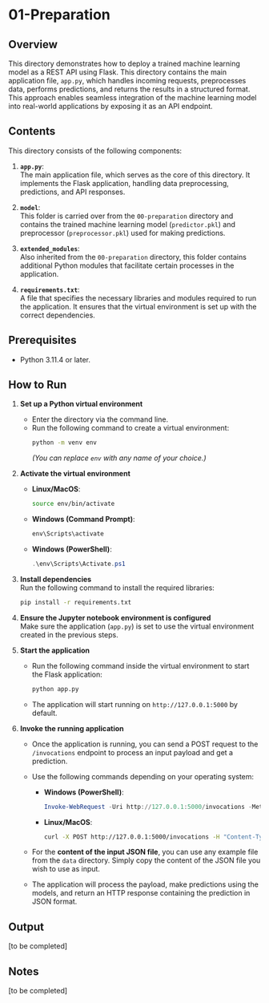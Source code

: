 # 01-Preparation
 
## Overview

This directory demonstrates how to deploy a trained machine learning model as a REST API using Flask. This directory contains the main application file, `app.py`, which handles incoming requests, preprocesses data, performs predictions, and returns the results in a structured format. This approach enables seamless integration of the machine learning model into real-world applications by exposing it as an API endpoint.

## Contents

This directory consists of the following components:

1. **`app.py`**:  
   The main application file, which serves as the core of this directory. It implements the Flask application, handling data preprocessing, predictions, and API responses.

2. **`model`**:  
   This folder is carried over from the `00-preparation` directory and contains the trained machine learning model (`predictor.pkl`) and preprocessor (`preprocessor.pkl`) used for making predictions.

3. **`extended_modules`**:  
   Also inherited from the `00-preparation` directory, this folder contains additional Python modules that facilitate certain processes in the application.

4. **`requirements.txt`**:  
   A file that specifies the necessary libraries and modules required to run the application. It ensures that the virtual environment is set up with the correct dependencies.

## Prerequisites  
- Python 3.11.4 or later.

## How to Run  

1. **Set up a Python virtual environment**  
   - Enter the directory via the command line.  
   - Run the following command to create a virtual environment:  
     ```bash  
     python -m venv env  
     ```  
     *(You can replace `env` with any name of your choice.)*  

2. **Activate the virtual environment**  
   - **Linux/MacOS**:  
     ```bash  
     source env/bin/activate  
     ```  
   - **Windows (Command Prompt)**:  
     ```cmd  
     env\Scripts\activate  
     ```  
   - **Windows (PowerShell)**:  
     ```powershell  
     .\env\Scripts\Activate.ps1  
     ```  

3. **Install dependencies**  
   Run the following command to install the required libraries:  
   ```bash  
   pip install -r requirements.txt  
   ```  

4. **Ensure the Jupyter notebook environment is configured**  
   Make sure the application (`app.py`) is set to use the virtual environment created in the previous steps.  

5. **Start the application**  
   - Run the following command inside the virtual environment to start the Flask application:  
     ```bash  
     python app.py  
     ```  
   - The application will start running on `http://127.0.0.1:5000` by default.  

6. **Invoke the running application**  
   - Once the application is running, you can send a POST request to the `/invocations` endpoint to process an input payload and get a prediction.  
   - Use the following commands depending on your operating system:  
     - **Windows (PowerShell)**:  
       ```powershell  
       Invoke-WebRequest -Uri http://127.0.0.1:5000/invocations -Method POST -Body '[content of the input JSON file]' -ContentType 'application/json'  
       ```  
     - **Linux/MacOS**:  
       ```bash  
       curl -X POST http://127.0.0.1:5000/invocations -H "Content-Type: application/json" -d '[content of the input JSON file]'  
       ```  

   - For the **content of the input JSON file**, you can use any example file from the `data` directory. Simply copy the content of the JSON file you wish to use as input.  

   - The application will process the payload, make predictions using the models, and return an HTTP response containing the prediction in JSON format. 

## Output  
[to be completed]

## Notes  
[to be completed]
